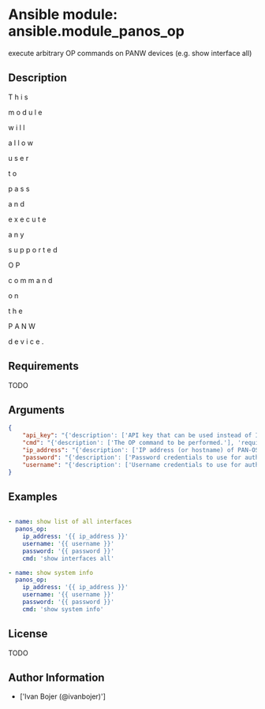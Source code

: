 # Ansible module: ansible.module_panos_op


execute arbitrary OP commands on PANW devices (e.g. show interface all)

## Description

T
h
i
s
 
m
o
d
u
l
e
 
w
i
l
l
 
a
l
l
o
w
 
u
s
e
r
 
t
o
 
p
a
s
s
 
a
n
d
 
e
x
e
c
u
t
e
 
a
n
y
 
s
u
p
p
o
r
t
e
d
 
O
P
 
c
o
m
m
a
n
d
 
o
n
 
t
h
e
 
P
A
N
W
 
d
e
v
i
c
e
.

## Requirements

TODO

## Arguments

``` json
{
    "api_key": "{'description': ['API key that can be used instead of I(username)/I(password) credentials.']}",
    "cmd": "{'description': ['The OP command to be performed.'], 'required': True}",
    "ip_address": "{'description': ['IP address (or hostname) of PAN-OS device or Panorama management console being configured.'], 'required': True}",
    "password": "{'description': ['Password credentials to use for authentication.'], 'required': True}",
    "username": "{'description': ['Username credentials to use for authentication.'], 'required': False, 'default': 'admin'}",
}
```

## Examples


``` yaml

- name: show list of all interfaces
  panos_op:
    ip_address: '{{ ip_address }}'
    username: '{{ username }}'
    password: '{{ password }}'
    cmd: 'show interfaces all'

- name: show system info
  panos_op:
    ip_address: '{{ ip_address }}'
    username: '{{ username }}'
    password: '{{ password }}'
    cmd: 'show system info'

```

## License

TODO

## Author Information
  - ['Ivan Bojer (@ivanbojer)']
